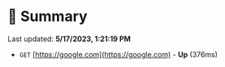 # 📖 Summary
Last updated: **5/17/2023, 1:21:19 PM**

- `GET` [https://google.com](https://google.com) - **Up** (376ms)
